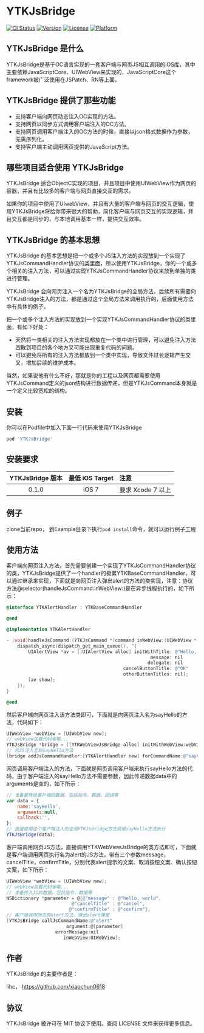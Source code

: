 # YTKJsBridge

[![CI Status](https://img.shields.io/travis/lihc/YTKJsBridge.svg?style=flat)](https://travis-ci.org/yuantiku/YTKJsBridge-iOS)
[![Version](https://img.shields.io/cocoapods/v/YTKJsBridge.svg?style=flat)](https://cocoapods.org/pods/YTKJsBridge)
[![License](https://img.shields.io/cocoapods/l/YTKJsBridge.svg?style=flat)](https://cocoapods.org/pods/YTKJsBridge)
[![Platform](https://img.shields.io/cocoapods/p/YTKJsBridge.svg?style=flat)](https://cocoapods.org/pods/YTKJsBridge)

## YTKJsBridge 是什么

YTKJsBridge是基于OC语言实现的一套客户端与网页JS相互调用的iOS库，其中主要依赖JavaScriptCore、UIWebView来实现的，JavaScriptCore这个framework被广泛使用在JSPatch、RN等上面。

## YTKJsBridge 提供了那些功能

 * 支持客户端向网页动态注入OC实现的方法。
 * 支持网页以同步方式调用客户端注入的OC方法。
 * 支持网页调用客户端注入的OC方法的时候，直接以json格式数据作为参数，无需序列化。
 * 支持客户端主动调用网页提供的JavaScript方法。

## 哪些项目适合使用 YTKJsBridge

YTKJsBridge 适合ObjectC实现的项目，并且项目中使用UIWebView作为网页的容器，并且有比较多的客户端与网页直接交互的需求。

如果你的项目中使用了UIwebView，并且有大量的客户端与网页的交互逻辑，使用YTKJsBridge将给你带来很大的帮助，简化客户端与网页交互的实现逻辑，并且交互都是同步的，与本地调用基本一样，提供交互效率。

## YTKJsBridge 的基本思想

YTKJsBridge 的基本思想是把一个或多个JS注入方法的实现放到一个实现了YTKJsCommandHandler协议的类里面，所以使用YTKJsBridge，你的一个或多个相关的注入方法，可以通过实现YTKJsCommandHandler协议来放到单独的类进行管理。

YTKJsBridge 会向网页注入一个名为YTKJsBridge的全局方法，后续所有需要向YTKJsBridge注入的方法，都是通过这个全局方法来调用执行的，后面使用方法中有具体的例子。

把一个或多个注入方法的实现放到一个实现YTKJsCommandHandler协议的类里面，有如下好处：
 * 天然将一类相关的注入方法实现都放在一个类中进行管理，可以避免注入方法四散到项目的各个地方又可能出现重复代码的问题。
 * 可以避免将所有的注入方法都放到一个类中实现，导致文件过长逻辑产生交叉，增加后续的维护成本。

当然，如果说他有什么不好，那就是你的工程以及网页都需要使用YTKJsCommand定义的json结构进行数据传递，但是YTKJsCommand本身就是一个定义比较宽松的结构。

## 安装

你可以在Podfile中加入下面一行代码来使用YTKJsBridge

```ruby
pod 'YTKJsBridge'
```
## 安装要求

   | YTKJsBridge 版本 |  最低 iOS Target | 注意 |
   |:----------------:|:----------------:|:-----|
   | 0.1.0 | iOS 7 | 要求 Xcode 7 以上 |

## 例子

clone当前repo， 到Example目录下执行`pod install`命令，就可以运行例子工程

## 使用方法

客户端向网页注入方法，首先需要创建一个实现了YTKJsCommandHandler协议的类，YTKJsBridge提供了一个handler的极累YTKBaseCommandHandler，可以通过继承来实现，下面就是向网页注入弹出alert的方法的类实现，注意：协议方法@selector(handleJsCommand:inWebView:)是在异步线程执行的，如下所示：

```objective-c
@interface YTKAlertHandler : YTKBaseCommandHandler

@end

@implementation YTKAlertHandler

- (void)handleJsCommand:(YTKJsCommand *)command inWebView:(UIWebView *)webView {
    dispatch_async(dispatch_get_main_queue(), ^{
        UIAlertView *av = [[UIAlertView alloc] initWithTitle: @"Hello, World!"
                                                     message: nil
                                                    delegate: nil
                                           cancelButtonTitle: @"OK"
                                           otherButtonTitles: nil];
        [av show];
    });
}

@end
```
然后客户端向网页注入该方法类即可，下面就是向网页注入名为sayHello的方法，代码如下：

```objective-c
UIWebView *webView = [UIWebView new];
// webView加载代码省略...
YTKJsBridge *bridge = [[YTKWebViewJsBridge alloc] initWithWebView:webView];
// 向JS注入全局sayHello方法
[bridge addJsCommandHandler:[YTKAlertHandler new] forCommandName:@"sayHello"];

```

网页调用客户端注入的方法，下面就是网页调用客户端来执行sayHello方法的代码，由于客户端注入的sayHello方法不需要参数，因此传递数据data中的arguments是空的，如下所示：

```JavaScript
// 准备要传给客户端的数据，包括指令，数据，回调等
var data = {
    name:'sayHello',
    arguments:null,
    callback:'',
};
// 直接使用这个客户端注入的全局YTKJsBridge方法调用sayHello方法执行
YTKJsBridge(data);
```
客户端调用网页JS方法，直接调用YTKWebViewJsBridge的类方法即可，下面就是客户端调用网页执行名为alert的JS方法，带有三个参数message，cancelTitle，confirmTitle，分别代表alert提示的文案、取消按钮文案、确认按钮文案，如下所示：

```objective-c
UIWebView *webView = [UIWebView new];
// webView加载代码省略...
// 准备传入JS的数据，包括指令，数据等
NSDictionary *parameter = @{@"message" : @"hello, world",
                        @"cancelTitle" : @"cancel",
                       @"confirmTitle" : @"confirm"};
// 客户端调用网页的alert方法，弹出alert弹窗
[YTKJsBridge callJsCommandName:@"alert"
                      argument:@[parameter]
                  errorMessage:nil
                     inWebView:UIWebView];
```

## 作者

YTKJsBridge 的主要作者是：

lihc， https://github.com/xiaochun0618

## 协议

YTKJsBridge 被许可在 MIT 协议下使用。查阅 LICENSE 文件来获得更多信息。


